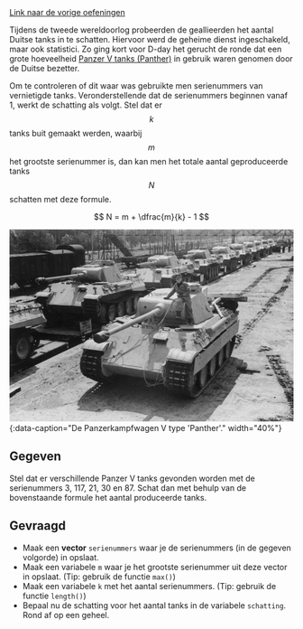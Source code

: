 <div class="text-end">
<a class="btn btn-filled with-icon" href="https://dodona.be/nl/courses/2690" target="_blank"><i class="mdi mdi-backburger mdi-24" title="link"></i>Link naar de vorige oefeningen</a>
</div>

Tijdens de tweede wereldoorlog probeerden de geallieerden het aantal Duitse tanks in te schatten. Hiervoor werd de geheime dienst ingeschakeld, maar ook statistici. Zo ging kort voor D-day het gerucht de ronde dat een grote hoeveelheid <a href="https://nl.wikipedia.org/wiki/Panzerkampfwagen_V_Panther" target="_blank">Panzer V tanks (Panther)</a> in gebruik waren genomen door de Duitse bezetter.

Om te controleren of dit waar was gebruikte men serienummers van vernietigde tanks. Veronderstellende dat de serienummers beginnen vanaf 1, werkt de schatting als volgt. Stel dat er $$k$$ tanks buit gemaakt werden, waarbij $$m$$ het grootste serienummer is, dan kan men het totale aantal geproduceerde tanks $$N$$ schatten met deze formule.

$$
    N = m + \dfrac{m}{k} - 1
$$

![HDe Panzerkampfwagen V type 'Panther'.](media/Panzer_V_Panther.jpg "Foto uit het Bundesarchiv, Bild 183-H26258."){:data-caption="De Panzerkampfwagen V type 'Panther'." width="40%"}

## Gegeven

Stel dat er verschillende Panzer V tanks gevonden worden met de serienummers 3, 117, 21, 30 en 87. Schat dan met behulp van de bovenstaande formule het aantal produceerde tanks.

## Gevraagd

- Maak een **vector** `serienummers` waar je de serienummers (in de gegeven volgorde) in opslaat.
- Maak een variabele `m` waar je het grootste serienummer uit deze vector in opslaat. (Tip: gebruik de functie `max()`)
- Maak een variabele `k` met het aantal serienummers. (Tip: gebruik de functie `length()`)
- Bepaal nu de schatting voor het aantal tanks in de variabele `schatting`. Rond af op een geheel.
